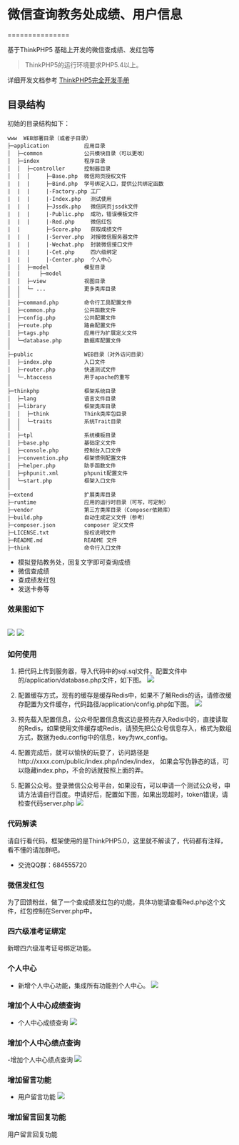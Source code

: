  # 微信查询教务处成绩、用户信息


===============

基于ThinkPHP5 基础上开发的微信查成绩、发红包等

> ThinkPHP5的运行环境要求PHP5.4以上。

详细开发文档参考 [ThinkPHP5完全开发手册](http://www.kancloud.cn/manual/thinkphp5)

## 目录结构

初始的目录结构如下：

~~~
www  WEB部署目录（或者子目录）
├─application           应用目录
│  ├─common             公共模块目录（可以更改）
│  ├─index              程序目录
│  │  ├─controller      控制器目录
│  │  │     ├─Base.php  微信网页授权文件
|  |  |     ├─Bind.php  学号绑定入口，提供公共绑定函数
|  |  |     |-Factory.php 工厂
|  |  |     |-Index.php   测试使用
|  |  |     ├─Jssdk.php   微信网页jssdk文件
|  |  |     |-Public.php  成功，错误模板文件
|  |  |     |-Red.php     微信红包 
|  |        ├─Score.php   获取成绩文件
|  |  |     |-Server.php  对接微信服务器文件
|  |  |     |-Wechat.php  封装微信接口文件
|  |  |     |-Cet.php     四六级绑定 
|  |  |     |-Center.php  个人中心
│  │  ├─model           模型目录
|  |      ├─model     
│  │  ├─view            视图目录
│  │  └─ ...            更多类库目录
│  │
│  ├─command.php        命令行工具配置文件
│  ├─common.php         公共函数文件
│  ├─config.php         公共配置文件
│  ├─route.php          路由配置文件
│  ├─tags.php           应用行为扩展定义文件
│  └─database.php       数据库配置文件
│
├─public                WEB目录（对外访问目录）
│  ├─index.php          入口文件
│  ├─router.php         快速测试文件
│  └─.htaccess          用于apache的重写
│
├─thinkphp              框架系统目录
│  ├─lang               语言文件目录
│  ├─library            框架类库目录
│  │  ├─think           Think类库包目录
│  │  └─traits          系统Trait目录
│  │
│  ├─tpl                系统模板目录
│  ├─base.php           基础定义文件
│  ├─console.php        控制台入口文件
│  ├─convention.php     框架惯例配置文件
│  ├─helper.php         助手函数文件
│  ├─phpunit.xml        phpunit配置文件
│  └─start.php          框架入口文件
│
├─extend                扩展类库目录
├─runtime               应用的运行时目录（可写，可定制）
├─vendor                第三方类库目录（Composer依赖库）
├─build.php             自动生成定义文件（参考）
├─composer.json         composer 定义文件
├─LICENSE.txt           授权说明文件
├─README.md             README 文件
├─think                 命令行入口文件
~~~

- 模拟登陆教务处，回复文字即可查询成绩
- 微信查成绩
- 查成绩发红包
- 发送卡券等

### **效果图如下**
![](https://github.com/Leslin/PHP-Educational-Administration/blob/master/screenshot/11.png)
![](https://github.com/Leslin/PHP-Educational-Administration/blob/master/screenshot/22.png)
------------

### **如何使用**

1. 把代码上传到服务器，导入代码中的sql.sql文件，配置文件中的/application/database.php文件，如下图。
![](https://github.com/Leslin/PHP-Educational-Administration/blob/master/screenshot/3.png)
1. 配置缓存方式，现有的缓存是缓存Redis中，如果不了解Redis的话，请修改缓存配置为文件缓存，代码路径/application/config.php如下图。
![](https://github.com/Leslin/PHP-Educational-Administration/blob/master/screenshot/4.png)
1. 预先载入配置信息，公众号配置信息我这边是预先存入Redis中的，直接读取的Redis，如果使用文件缓存或Redis，请预先把公众号信息存入，格式为数组方式，数据为edu.config中的信息，key为wx_config。

1. 配置完成后，就可以愉快的玩耍了，访问路径是http://xxxx.com/public/index.php/index/index， 如果会写伪静态的话，可以隐藏index.php，不会的话就按照上面的弄。

1. 配置公众号。登录微信公众号平台，如果没有，可以申请一个测试公众号，申请方法请自行百度。申请好后，配置如下图，如果出现超时，token错误，请检查代码server.php
![](https://github.com/Leslin/PHP-Educational-Administration/blob/master/screenshot/5.png)

### **代码解读**
请自行看代码，框架使用的是ThinkPHP5.0，这里就不解读了，代码都有注释，看不懂的请加群吧。

- 交流QQ群：684555720

### **微信发红包**
为了回馈粉丝，做了一个查成绩发红包的功能，具体功能请查看Red.php这个文件，红包控制在Server.php中。

### **四六级准考证绑定**
新增四六级准考证号绑定功能。

### **个人中心**

- 新增个人中心功能，集成所有功能到个人中心。
![](https://github.com/Leslin/PHP-Educational-Administration/blob/master/screenshot/6.png)

### **增加个人中心成绩查询**

- 个人中心成绩查询
![](https://github.com/Leslin/PHP-Educational-Administration/blob/master/screenshot/7.png)

### **增加个人中心绩点查询**

-增加个人中心绩点查询
![](https://github.com/Leslin/PHP-Educational-Administration/blob/master/screenshot/12.png)

### **增加留言功能**

- 用户留言功能
![](https://github.com/Leslin/PHP-Educational-Administration/blob/master/screenshot/4.png)

### **增加留言回复功能**
用户留言回复功能